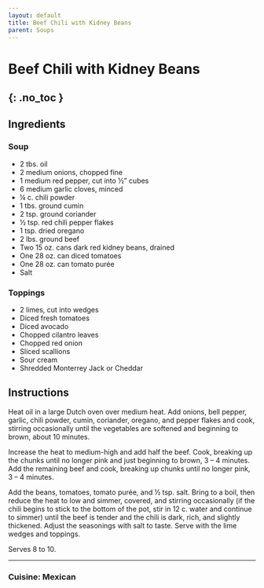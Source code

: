 ```yaml
---
layout: default
title: Beef Chili with Kidney Beans
parent: Soups
---
```


# Beef Chili with Kidney Beans
{: .no_toc }
---

## Ingredients
### Soup
<ul>
	<li>2 tbs. oil</li>
	<li>2 medium onions, chopped fine</li>
	<li>1 medium red pepper, cut into ½” cubes</li>
	<li>6 medium garlic cloves, minced</li>
	<li>¼ c. chili powder</li>
	<li>1 tbs. ground cumin</li>
	<li>2 tsp. ground coriander</li>
	<li>½ tsp. red chili pepper flakes</li>
	<li>1 tsp. dried oregano</li>
	<li>2 lbs. ground beef</li>
	<li>Two 15 oz. cans dark red kidney beans, drained</li>
	<li>One 28 oz. can diced tomatoes</li>
	<li>One 28 oz. can tomato purée</li>
	<li>Salt</li>
</ul>

### Toppings
<ul>
	<li>2 limes, cut into wedges</li>
	<li>Diced fresh tomatoes</li>
	<li>Diced avocado</li>
	<li>Chopped cilantro leaves</li>
	<li>Chopped red onion</li>
	<li>Sliced scallions</li>
	<li>Sour cream</li>
	<li>Shredded Monterrey Jack or Cheddar</li>
</ul>

## Instructions
Heat oil in a large Dutch oven over medium heat. Add onions, bell pepper, garlic, chili powder, cumin, coriander, oregano, and pepper flakes and cook, stirring occasionally until the vegetables are softened and beginning to brown, about 10 minutes.

Increase the heat to medium-high and add half the beef. Cook, breaking up the chunks until no longer pink and just beginning to brown, 3 – 4 minutes. Add the remaining beef and cook, breaking up chunks until no longer pink, 3 – 4 minutes.

Add the beans, tomatoes, tomato purée, and ½ tsp. salt. Bring to a boil, then reduce the heat to low and simmer, covered, and stirring occasionally (if the chili begins to stick to the bottom of the pot, stir in 12 c. water and continue to simmer) until the beef is tender and the chili is dark, rich, and slightly thickened. Adjust the seasonings with salt to taste. Serve with the lime wedges and toppings.

Serves 8 to 10.

---

### Cuisine: Mexican